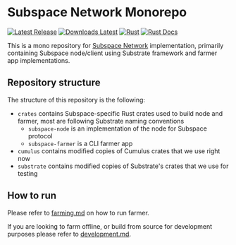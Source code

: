 # Subspace Network Monorepo

[![Latest Release](https://img.shields.io/github/v/release/subspace/subspace?display_name=tag&style=flat-square)](https://github.com/subspace/subspace/releases)
[![Downloads Latest](https://img.shields.io/github/downloads/subspace/subspace/latest/total?style=flat-square)](https://github.com/subspace/subspace/releases/latest)
[![Rust](https://img.shields.io/github/workflow/status/subspace/subspace/Rust?style=flat-square)](https://github.com/subspace/subspace/actions/workflows/rust.yaml)
[![Rust Docs](https://img.shields.io/docsrs/subspace?label=rust%20docs&style=flat-square)](https://subspace.github.io/subspace)

This is a mono repository for [Subspace Network](https://subspace.network/) implementation, primarily containing
Subspace node/client using Substrate framework and farmer app implementations.

## Repository structure

The structure of this repository is the following:

- `crates` contains Subspace-specific Rust crates used to build node and farmer, most are following Substrate naming conventions
  - `subspace-node` is an implementation of the node for Subspace protocol
  - `subspace-farmer` is a CLI farmer app
- `cumulus` contains modified copies of Cumulus crates that we use right now
- `substrate` contains modified copies of Substrate's crates that we use for testing

## How to run

Please refer to [farming.md](/docs/farming.md) on how to run farmer. 

If you are looking to farm offline, or build from source for development purposes please refer to [development.md](/docs/development.md).
